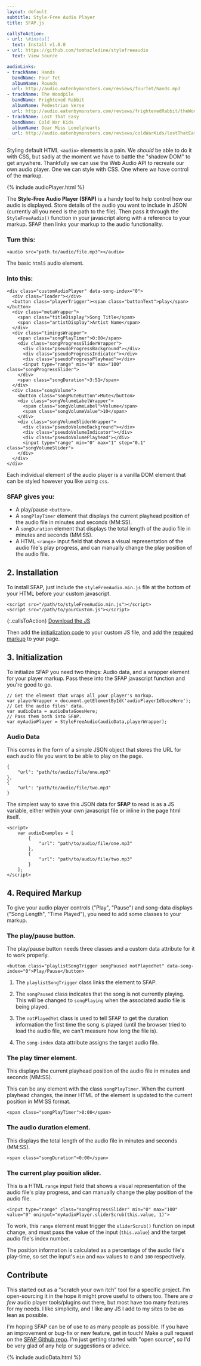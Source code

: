 ```yaml
---
layout: default
subtitle: Style-Free Audio Player
title: SFAP.js

callsToAction:
- url: \#install
  text: Install v1.0.0
- url: https://github.com/tomhazledine/stylefreeaudio
  text: View Source

audioLinks:
- trackName: Hands
  bandName: Four Tet
  albumName: Rounds
  url: http://audio.eatenbymonsters.com/reviews/fourTet/hands.mp3
- trackName: The Woodpile
  bandName: Frightened Rabbit
  albumName: Pedestrian Verse
  url: http://audio.eatenbymonsters.com/reviews/frightenedRabbit/theWoodpile.mp3
- trackName: Lost That Easy
  bandName: Cold War Kids
  albumName: Dear Miss Lonelyhearts
  url: http://audio.eatenbymonsters.com/reviews/coldWarKids/lostThatEasy.mp3
---
```


Styling default HTML `<audio>` elements is a pain. We *should* be able to do it with CSS, but sadly at the moment we have to battle the "shadow DOM" to get anywhere. Thankfully we can use the Web Audio API to recreate our own audio player. One we can style with CSS. One where *we* have control of the markup.

{% include audioPlayer.html %}

The **Style-Free Audio Player (SFAP)** is a handy tool to help control how our audio is displayed. Store details of the audio you want to include in JSON (currently all you need is the path to the file). Then pass it through the `StyleFreeAudio()` function in your javascript along with a reference to your markup. SFAP then links your markup to the audio functionality.

<div class="divider" id="over"></div>

### Turn this:

    <audio src="path.to/audio/file.mp3"></audio>

The basic `html5` audio element.

### Into this:

    <div class="customAudioPlayer" data-song-index="0">
      <div class="loader"></div>
      <button class="playerTrigger"><span class="buttonText">play</span></button>
      <div class="metaWrapper">
        <span class="titleDisplay">Song Title</span>
        <span class="artistDisplay">Artist Name</span>
      </div>
      <div class="timingsWrapper">
        <span class="songPlayTimer">0:00</span>
        <div class="songProgressSliderWrapper">
          <div class="pseudoProgressBackground"></div>
          <div class="pseudoProgressIndicator"></div>
          <div class="pseudoProgressPlayhead"></div>
          <input type="range" min="0" max="100" class="songProgressSlider">
        </div>
        <span class="songDuration">3:51</span>
      </div>
      <div class="songVolume">
        <button class="songMuteButton">Mute</button>
        <div class="songVolumeLabelWrapper">
          <span class="songVolumeLabel">Volume</span>
          <span class="songVolumeValue">10</span>
        </div>
        <div class="songVolumeSliderWrapper">
          <div class="pseudoVolumeBackground"></div>
          <div class="pseudoVolumeIndicator"></div>
          <div class="pseudoVolumePlayhead"></div>
          <input type="range" min="0" max="1" step="0.1" class="songVolumeSlider">
        </div>
      </div>
    </div>

Each individual element of the audio player is a vanilla DOM element that can be styled however you like using `css`.

### SFAP gives you:

* A play/pause `<button>`.
* A `songPlayTimer` element that displays the current playhead position of the audio file in minutes and seconds (MM:SS).
* A `songDuration` element that displays the total length of the audio file in minutes and seconds (MM:SS).
* A HTML `<range>` input field that shows a visual representation of the audio file's play progress, and can manually change the play position of the audio file.

<div class="divider" id="install"></div>

## 2. Installation

To install SFAP, just include the `styleFreeAudio.min.js` file at the bottom of your HTML before your custom javascript.

    <script src="/path/to/styleFreeAudio.min.js"></script>
    <script src="/path/to/yourCustom.js"></script>

{:.callsToAction}
<a href="{{ site.url }}/downloads/styleFreeAudio.min.js" class="callToAction">Download the JS</a>

Then add the [initialization code](#init) to your custom JS file, and add the [required markup](#markup) to your page.

<div class="divider" id="init"></div>

## 3. Initialization

To initialize SFAP you need two things: Audio data, and a wrapper element for your player markup. Pass these into the SFAP javascript function and you're good to go.

    // Get the element that wraps all your player's markup.
    var playerWrapper = document.getElementById('audioPlayerIdGoesHere');
    // Get the audio files' data.
    var audioData = audioDataGoesHere;
    // Pass them both into SFAP. 
    var myAudioPlayer = StyleFreeAudio(audioData,playerWrapper);

### Audio Data

This comes in the form of a simple JSON object that stores the URL for each audio file you want to be able to play on the page.

    {
        "url": "path/to/audio/file/one.mp3"
    },
    {
        "url": "path/to/audio/file/two.mp3"
    }

The simplest way to save this JSON data for **SFAP** to read is as a JS variable, either within your own javascript file or inline in the page html itself.

    <script>
        var audioExamples = [
            {
                "url": "path/to/audio/file/one.mp3"
            },
            {
                "url": "path/to/audio/file/two.mp3"
            }
        ];
    </script>

<div class="divider" id="markup"></div>

## 4. Required Markup

To give your audio player controls ("Play", "Pause") and song-data displays ("Song Length", "Time Played"), you need to add some classes to your markup.

### The play/pause button.

The play/pause button needs three classes and a custom data attribute for it to work properly.

    <button class="playlistSongTrigger songPaused notPlayedYet" data-song-index="0">Play/Pause</button>

1. The `playlistSongTrigger` class links the element to SFAP.

2. The `songPaused` class indicates that the song is not currently playing. This will be changed to `songPlaying` when the associated audio file is being played.

3. The `notPlayedYet` class is used to tell SFAP to get the duration information the first time the song is played (until the browser tried to load the audio file, we can't measure how long the file is).

4. The `song-index` data attribute assigns the target audio file.

### The play timer element.

This displays the current playhead position of the audio file in minutes and seconds (MM:SS).

This can be any element with the class `songPlayTimer`. When the current playhead changes, the inner HTML of the element is updated to the current position in MM:SS format.

    <span class="songPlayTimer">0:00</span>


### The audio duration element.

This displays the total length of the audio file in minutes and seconds (MM:SS).

    <span class="songDuration">0:00</span>

### The current play position slider.

This is a HTML `range` input field that shows a visual representation of the audio file's play progress, and can manually change the play position of the audio file.

    <input type="range" class="songProgressSlider" min="0" max="100" value="0" oninput="myAudioPlayer.sliderScrub(this.value, 1)">

To work, this `range` element must trigger the `sliderScrub()` function on input change, and must pass the value of the input (`this.value`) and the target audio file's index number.

The position information is calculated as a percentage of the audio file's play-time, so set the input's `min` and `max` values to `0` and `100` respectively.

<div class="divider" id="contrib"></div>

## Contribute

This started out as a "scratch your own itch" tool for a specific project. I'm open-sourcing it in the hope it might prove useful to others too. There are *a few* audio player tools/plugins out there, but most have too many features for my needs. I like simplicity, and I like any JS I add to my sites to be as lean as possible.

I'm hoping SFAP can be of use to as many people as possible. If you have an improvement or bug-fix or new feature, get in touch! Make a pull request on the [SFAP Github repo](https://github.com/tomhazledine/stylefreeaudio). I'm just getting started with "open source", so I'd be very glad of any help or suggestions or advice.

{% include audioData.html %}
